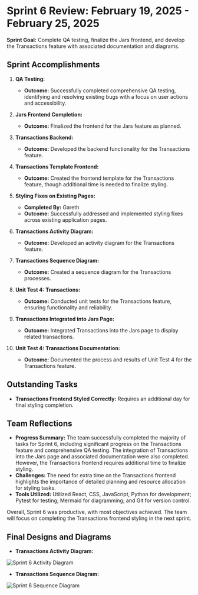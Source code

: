 # Sprint 6 Review: February 19, 2025 - February 25, 2025

**Sprint Goal:** Complete QA testing, finalize the Jars frontend, and develop the Transactions feature with associated documentation and diagrams.

## Sprint Accomplishments

1. **QA Testing:**
   - **Outcome:** Successfully completed comprehensive QA testing, identifying and resolving existing bugs with a focus on user actions and accessibility.

2. **Jars Frontend Completion:**
   - **Outcome:** Finalized the frontend for the Jars feature as planned.

3. **Transactions Backend:**
   - **Outcome:** Developed the backend functionality for the Transactions feature.

4. **Transactions Template Frontend:**
   - **Outcome:** Created the frontend template for the Transactions feature, though additional time is needed to finalize styling.

5. **Styling Fixes on Existing Pages:**
   - **Completed By:** Gareth
   - **Outcome:** Successfully addressed and implemented styling fixes across existing application pages.

6. **Transactions Activity Diagram:**
   - **Outcome:** Developed an activity diagram for the Transactions feature.

7. **Transactions Sequence Diagram:**
   - **Outcome:** Created a sequence diagram for the Transactions processes.

8. **Unit Test 4: Transactions:**
   - **Outcome:** Conducted unit tests for the Transactions feature, ensuring functionality and reliability.

9. **Transactions Integrated into Jars Page:**
   - **Outcome:** Integrated Transactions into the Jars page to display related transactions.

10. **Unit Test 4: Transactions Documentation:**
    - **Outcome:** Documented the process and results of Unit Test 4 for the Transactions feature.

## Outstanding Tasks

- **Transactions Frontend Styled Correctly:** Requires an additional day for final styling completion.

## Team Reflections

- **Progress Summary:** The team successfully completed the majority of tasks for Sprint 6, including significant progress on the Transactions feature and comprehensive QA testing. The integration of Transactions into the Jars page and associated documentation were also completed. However, the Transactions frontend requires additional time to finalize styling.
- **Challenges:** The need for extra time on the Transactions frontend highlights the importance of detailed planning and resource allocation for styling tasks.
- **Tools Utilized:** Utilized React, CSS, JavaScript, Python for development; Pytest for testing; Mermaid for diagramming; and Git for version control.

Overall, Sprint 6 was productive, with most objectives achieved. The team will focus on completing the Transactions frontend styling in the next sprint.

## Final Designs and Diagrams

- **Transactions Activity Diagram:**

![Sprint 6 Activity Diagram](../Images/Sprints/Sprint6_Activity_Diagram.png)

- **Transactions Sequence Diagram:**

![Sprint 6 Sequence Diagram](../Images/Sprints/Sprint6_Sequence_Diagram.png)
